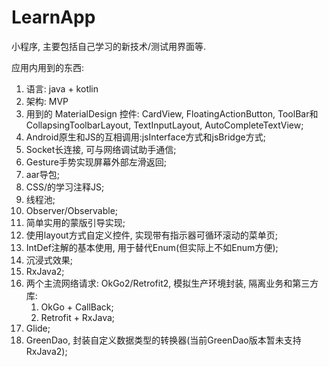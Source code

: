# LearnApp
小程序, 主要包括自己学习的新技术/测试用界面等.

应用内用到的东西:
01. 语言: java + kotlin
02. 架构: MVP
03. 用到的 MaterialDesign 控件: CardView, FloatingActionButton, ToolBar和CollapsingToolbarLayout, TextInputLayout, AutoCompleteTextView;
04. Android原生和JS的互相调用:jsInterface方式和jsBridge方式;
05. Socket长连接, 可与网络调试助手通信;
06. Gesture手势实现屏幕外部左滑返回;
07. aar导包;
08. CSS/的学习注释JS;
09. 线程池;
10. Observer/Observable;
11. 简单实用的蒙版引导实现;
12. 使用layout方式自定义控件, 实现带有指示器可循环滚动的菜单页;
13. IntDef注解的基本使用, 用于替代Enum(但实际上不如Enum方便);
14. 沉浸式效果;
15. RxJava2;
15. 两个主流网络请求: OkGo2/Retrofit2, 模拟生产环境封装, 隔离业务和第三方库:
    1. OkGo + CallBack;
    2. Retrofit + RxJava;
16. Glide;
17. GreenDao, 封装自定义数据类型的转换器(当前GreenDao版本暂未支持RxJava2);
